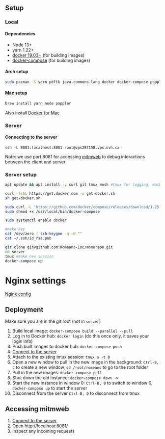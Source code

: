 ## Setup

### Local
#### Dependencies
- Node 13+
- yarn 1.22+
- [docker 19.03+](https://github.com/docker/docker-install) (for building images)
- [docker-compose](https://github.com/docker/compose) (for building images)

#### Arch setup
```bash
sudo pacman -S yarn pdftk java-commons-lang docker docker-compose poppler
```

#### Mac setup
```bash
brew install yarn node poppler
```
Also install [Docker for Mac](https://hub.docker.com/editions/community/docker-ce-desktop-mac/)

### Server

#### Connecting to the server
```ssh -L 8081:localhost:8081 root@vps287158.vps.ovh.ca```

Note: we use port 8081 for accessing [mitmweb](https://mitmproxy.readthedocs.io/en/v2.0.2/mitmweb.html) to debug interactions between the client and server

### Server setup

```bash
apt update && apt install -y curl git tmux mosh #tmux for logging, mosh for fast ssh

curl -fsSL https://get.docker.com -o get-docker.sh
sh get-docker.sh

sudo curl -L "https://github.com/docker/compose/releases/download/1.25.4/docker-compose-$(uname -s)-$(uname -m)" -o /usr/local/bin/docker-compose
sudo chmod +x /usr/local/bin/docker-compose

sudo systemctl enable docker

#make key
cat /dev/zero | ssh-keygen -q -N ""
cat ~/.ssh/id_rsa.pub

git clone git@github.com:Romeano-Inc/monorepo.git
cd server
tmux #make new session
docker-compose up
```
# Nginx settings
[Nginx config](https://www.digitalocean.com/community/tools/nginx#?0.domain=romeano.com&0.path=%2Fhome%2Fromeano%2F&0.document_root=build&0.cert_type=custom&0.email=hackerhousealpha@gmail.com&0.ssl_certificate=%2Fetc%2Fletsencrypt%2Flive%2Fromeano.com%2Ffullchain.pem&0.ssl_certificate_key=%2Fetc%2Fletsencrypt%2Flive%2Fromeano.com%2Fprivkey.pem&0.php=false&0.proxy&0.proxy_path=~%20%5E%2F(graphql%7CfileUpload%7CcheckoutOrderApproved%7CpaymentCaptureCompleted%7CfaxStatusCallback)&0.proxy_pass=http:%2F%2Fmitmproxy:8080&0.fallback_html&limit_req&user=nginx&client_max_body_size=25)

## Deployment
Make sure you are in the git root (not in `server`)
1. Build local image: `docker-compose build --parallel --pull`
2. Log in to Docker hub: `docker login` (do this once only, it saves your login info)
3. Push built images to docker hub: `docker-compose push`
4. [Connect to the server](#connecting-to-the-server)
5. Attach to the existing tmux session: `tmux a -t 0`
6. Open a new window to pull in the new image in the background: `Ctrl-B, C` to create a new window, `cd /root/romeano` to go to the root folder
7. Pull in the new images: `docker-compose pull`
8. Shut down the old instance: `docker-compose down -v`
9. Start the new instance in window 0: `Ctrl-B, 0` to switch to window 0, `docker-compose up` to start the server
10. Disconnect from the server `Ctrl-B, D` to disconnect from tmux

## Accessing mitmweb
1. [Connect to the server](#connecting-to-the-server)
2. Open http://localhost:8081/
3. Inspect any incoming requests


